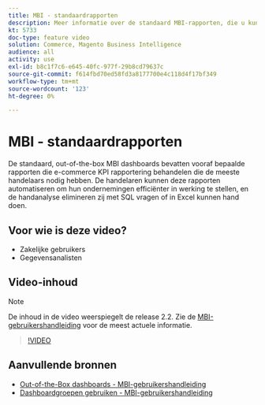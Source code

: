 ```yaml
---
title: MBI - standaardrapporten
description: Meer informatie over de standaard MBI-rapporten, die u kunt raadplegen.
kt: 5733
doc-type: feature video
solution: Commerce, Magento Business Intelligence
audience: all
activity: use
exl-id: b8c1f7c6-e645-40fc-977f-29b8cd79637c
source-git-commit: f614fbd70ed58fd3a8177700e4c118d4f17bf349
workflow-type: tm+mt
source-wordcount: '123'
ht-degree: 0%

---
```


# MBI - standaardrapporten

De standaard, out-of-the-box MBI dashboards bevatten vooraf bepaalde rapporten die e-commerce KPI rapportering behandelen die de meeste handelaars nodig hebben. De handelaren kunnen deze rapporten automatiseren om hun ondernemingen efficiënter in werking te stellen, en de handanalyse elimineren zij met SQL vragen of in Excel kunnen hand doen.

## Voor wie is deze video?

- Zakelijke gebruikers
- Gegevensanalisten

## Video-inhoud

>[!NOTE]
>
>De inhoud in de video weerspiegelt de release 2.2. Zie de [MBI-gebruikershandleiding](https://experienceleague.adobe.com/docs/commerce-business-intelligence/mbi/guide-overview.html) voor de meest actuele informatie.

>[!VIDEO](https://video.tv.adobe.com/v/35987?quality=12&learn=on)

## Aanvullende bronnen

- [Out-of-the-Box dashboards - MBI-gebruikershandleiding](https://experienceleague.adobe.com/docs/commerce-business-intelligence/mbi/build/dashboards/dashboards-pro.html)
- [Dashboardgroepen gebruiken - MBI-gebruikershandleiding](https://experienceleague.adobe.com/docs/commerce-business-intelligence/mbi/build/dashboards/using-dashboard-groups.html)
